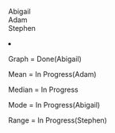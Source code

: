 Abigail
<br>
Adam
<br>
Stephen

<li>
  <p>Graph = Done(Abigail)</p>
  <p>Mean = In Progress(Adam)</p>
  <p>Median = In Progress</p>
  <p>Mode = In Progress(Abigail)</p>
  <p>Range = In Progress(Stephen)</p>
 </li>
